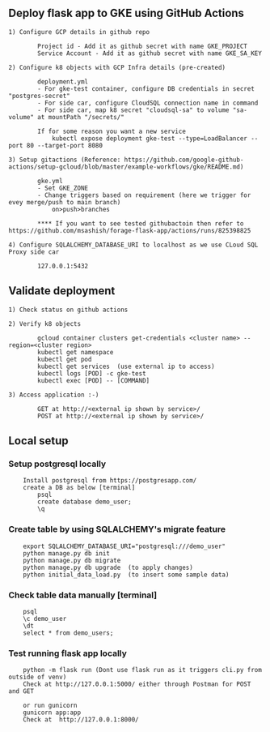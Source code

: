 
##  Deploy flask app to GKE using GitHub Actions

    1) Configure GCP details in github repo
    
            Project id - Add it as github secret with name GKE_PROJECT
            Service Account - Add it as github secret with name GKE_SA_KEY
    
    2) Configure k8 objects with GCP Infra details (pre-created)
    
            deployment.yml 
            - For gke-test container, configure DB credentials in secret "postgres-secret"
            - For side car, configure CloudSQL connection name in command
            - For side car, map k8 secret "cloudsql-sa" to volume "sa-volume" at mountPath "/secrets/"
            
            If for some reason you want a new service
                kubectl expose deployment gke-test --type=LoadBalancer --port 80 --target-port 8080
            
    3) Setup gitactions (Reference: https://github.com/google-github-actions/setup-gcloud/blob/master/example-workflows/gke/README.md)
     
            gke.yml
            - Set GKE_ZONE 
            - Change triggers based on requirement (here we trigger for evey merge/push to main branch)
                on>push>branches
            
            **** If you want to see tested githubactoin then refer to https://github.com/msashish/forage-flask-app/actions/runs/825398825
        
    4) Configure SQLALCHEMY_DATABASE_URI to localhost as we use CLoud SQL Proxy side car
    
            127.0.0.1:5432

##  Validate deployment

    1) Check status on github actions
    
    2) Verify k8 objects
    
            gcloud container clusters get-credentials <cluster name> --region=<cluster region>
            kubectl get namespace
            kubectl get pod
            kubectl get services  (use external ip to access)
            kubectl logs [POD] -c gke-test
            kubectl exec [POD] -- [COMMAND]
 
    3) Access application :-) 
    
            GET at http://<external ip shown by service>/
            POST at http://<external ip shown by service>/
    

##  Local setup 

###  Setup postgresql locally
        Install postgresql from https://postgresapp.com/
        create a DB as below [terminal] 
            psql
            create database demo_user;
            \q
    
###  Create table by using SQLALCHEMY's migrate feature
    
        export SQLALCHEMY_DATABASE_URI="postgresql:///demo_user" 
        python manage.py db init
        python manage.py db migrate
        python manage.py db upgrade  (to apply changes)
        python initial_data_load.py  (to insert some sample data)
   
    
###  Check table data manually [terminal]
        psql
        \c demo_user
        \dt
        select * from demo_users;
    
###  Test running flask app locally
    
        python -m flask run (Dont use flask run as it triggers cli.py from outside of venv)
        Check at http://127.0.0.1:5000/ either through Postman for POST and GET 
    
        or run gunicorn
        gunicorn app:app
        Check at  http://127.0.0.1:8000/
